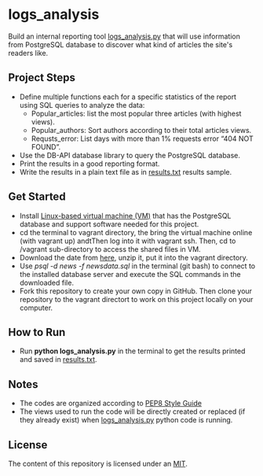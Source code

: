 # logs_analysis
Build an internal reporting tool [logs_analysis.py](https://github.com/HanaShamatah/logs_analysis/blob/master/logs_analysis.py) that will use information from PostgreSQL database to discover what kind of articles the site's readers like.
## Project Steps
 - Define multiple functions each for a specific statistics of the report using SQL queries to analyze the data:
   - Popular_articles: list the most popular three articles (with highest views).
   - Popular_authors: Sort authors according to their total articles views.
   - Requsts_error: List days with more than 1% requests error “404 NOT FOUND”.
 - Use the DB-API database library to query the PostgreSQL database.
 - Print the results in a good reporting format.
 - Write the results in a plain text file as in [results.txt](https://github.com/HanaShamatah/logs_analysis/blob/master/results.txt) results sample.
  
## Get Started
  - Install [Linux-based virtual machine (VM)](https://s3.amazonaws.com/video.udacity-data.com/topher/2017/June/5948287e_fsnd-virtual-machine/fsnd-virtual-machine.zip) that has the PostgreSQL database and support software needed for this project.
  - cd the terminal to vagrant directory, the bring the virtual machine  online (with vagrant up) andtThen log into it with vagrant ssh. Then, cd to /vagrant sub-directory to access the shared files in VM.
  - Download the date from [here](https://d17h27t6h515a5.cloudfront.net/topher/2016/August/57b5f748_newsdata/newsdata.zip), unzip it, put it into the vagrant directory.
  - Use _psql -d news -f newsdata.sql_ in the terminal (git bash) to connect to the installed database server and execute the SQL commands in the downloaded file.
  - Fork this repository to create your own copy in GitHub. Then clone your repository to the vagrant directort to work on this project locally on your computer.

## How to Run
  - Run **python logs_analysis.py** in the terminal to get the results printed and saved in [results.txt](https://github.com/HanaShamatah/logs_analysis/blob/master/results.txt).

 ## Notes
- The codes are organized according to [PEP8 Style Guide](https://www.python.org/dev/peps/pep-0008/)
- The views used to run the code will be directly created or replaced (if they already exist) when [logs_analysis.py](https://github.com/HanaShamatah/logs_analysis/blob/master/logs_analysis.py) python code is running.

## License
The content of this repository is licensed under an [MIT](https://choosealicense.com/licenses/mit/).
